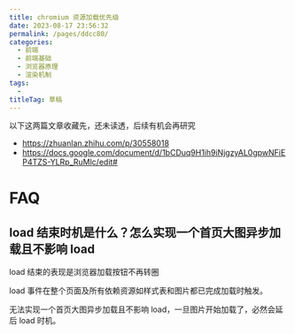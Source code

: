 ```yaml
---
title: chromium 资源加载优先级
date: 2023-08-17 23:56:32
permalink: /pages/ddcc80/
categories: 
  - 前端
  - 前端基础
  - 浏览器原理
  - 渲染机制
tags: 
  - 
titleTag: 草稿
---
```


以下这两篇文章收藏先，还未读透，后续有机会再研究
- https://zhuanlan.zhihu.com/p/30558018
- https://docs.google.com/document/d/1bCDuq9H1ih9iNjgzyAL0gpwNFiEP4TZS-YLRp_RuMlc/edit#

# FAQ

## load 结束时机是什么？怎么实现一个首页大图异步加载且不影响 load

load 结束的表现是浏览器加载按钮不再转圈

load 事件在整个页面及所有依赖资源如样式表和图片都已完成加载时触发。

无法实现一个首页大图异步加载且不影响 load，一旦图片开始加载了，必然会延后 load 时机。